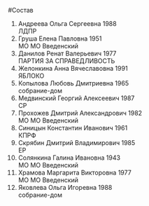 #Состав
1. Андреева Ольга Сергеевна 1988   
    ЛДПР
2. Груша Елена Павловна 1951   
    МО МО Введенский
3. Данилов Ренат Валерьевич 1977   
    ПАРТИЯ ЗА СПРАВЕДЛИВОСТЬ
4. Желонкина Анна Вячеславовна 1991   
    ЯБЛОКО
5. Копылова Любовь Дмитриевна 1965   
    собрание-дом
6. Медвинский Георгий Алексеевич 1987   
    СР
7. Прохожев Дмитрий Александрович 1982   
    МО МО Введенский
8. Синицын Константин Иванович 1961   
    КПРФ
9. Скрябин Дмитрий Владимирович 1985   
    ЕР
10. Солянкина Галина Ивановна 1943   
    МО МО Введенский
11. Храмова Маргарита Викторовна 1977   
    МО МО Введенский
12. Яковлева Ольга Игоревна 1988   
    собрание-дом
